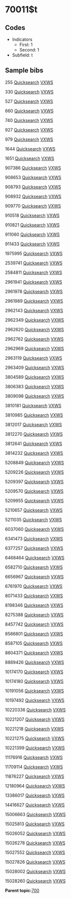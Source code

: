 # 70011$t

## Codes

-   Indicators
    -   First: 1
    -   Second: 1
-   Subfield: t

## Sample bibs

255 [Quicksearch](https://search.library.yale.edu/catalog/255) [VXWS](http://prodorbis.library.yale.edu:7014/vxws/GetHoldingsService?bibId=255)

330 [Quicksearch](https://search.library.yale.edu/catalog/330) [VXWS](http://prodorbis.library.yale.edu:7014/vxws/GetHoldingsService?bibId=330)

527 [Quicksearch](https://search.library.yale.edu/catalog/527) [VXWS](http://prodorbis.library.yale.edu:7014/vxws/GetHoldingsService?bibId=527)

660 [Quicksearch](https://search.library.yale.edu/catalog/660) [VXWS](http://prodorbis.library.yale.edu:7014/vxws/GetHoldingsService?bibId=660)

740 [Quicksearch](https://search.library.yale.edu/catalog/740) [VXWS](http://prodorbis.library.yale.edu:7014/vxws/GetHoldingsService?bibId=740)

927 [Quicksearch](https://search.library.yale.edu/catalog/927) [VXWS](http://prodorbis.library.yale.edu:7014/vxws/GetHoldingsService?bibId=927)

979 [Quicksearch](https://search.library.yale.edu/catalog/979) [VXWS](http://prodorbis.library.yale.edu:7014/vxws/GetHoldingsService?bibId=979)

1644 [Quicksearch](https://search.library.yale.edu/catalog/1644) [VXWS](http://prodorbis.library.yale.edu:7014/vxws/GetHoldingsService?bibId=1644)

1651 [Quicksearch](https://search.library.yale.edu/catalog/1651) [VXWS](http://prodorbis.library.yale.edu:7014/vxws/GetHoldingsService?bibId=1651)

907386 [Quicksearch](https://search.library.yale.edu/catalog/907386) [VXWS](http://prodorbis.library.yale.edu:7014/vxws/GetHoldingsService?bibId=907386)

908653 [Quicksearch](https://search.library.yale.edu/catalog/908653) [VXWS](http://prodorbis.library.yale.edu:7014/vxws/GetHoldingsService?bibId=908653)

908793 [Quicksearch](https://search.library.yale.edu/catalog/908793) [VXWS](http://prodorbis.library.yale.edu:7014/vxws/GetHoldingsService?bibId=908793)

908932 [Quicksearch](https://search.library.yale.edu/catalog/908932) [VXWS](http://prodorbis.library.yale.edu:7014/vxws/GetHoldingsService?bibId=908932)

909770 [Quicksearch](https://search.library.yale.edu/catalog/909770) [VXWS](http://prodorbis.library.yale.edu:7014/vxws/GetHoldingsService?bibId=909770)

910518 [Quicksearch](https://search.library.yale.edu/catalog/910518) [VXWS](http://prodorbis.library.yale.edu:7014/vxws/GetHoldingsService?bibId=910518)

910821 [Quicksearch](https://search.library.yale.edu/catalog/910821) [VXWS](http://prodorbis.library.yale.edu:7014/vxws/GetHoldingsService?bibId=910821)

911060 [Quicksearch](https://search.library.yale.edu/catalog/911060) [VXWS](http://prodorbis.library.yale.edu:7014/vxws/GetHoldingsService?bibId=911060)

911433 [Quicksearch](https://search.library.yale.edu/catalog/911433) [VXWS](http://prodorbis.library.yale.edu:7014/vxws/GetHoldingsService?bibId=911433)

1975995 [Quicksearch](https://search.library.yale.edu/catalog/1975995) [VXWS](http://prodorbis.library.yale.edu:7014/vxws/GetHoldingsService?bibId=1975995)

2539741 [Quicksearch](https://search.library.yale.edu/catalog/2539741) [VXWS](http://prodorbis.library.yale.edu:7014/vxws/GetHoldingsService?bibId=2539741)

2584811 [Quicksearch](https://search.library.yale.edu/catalog/2584811) [VXWS](http://prodorbis.library.yale.edu:7014/vxws/GetHoldingsService?bibId=2584811)

2961941 [Quicksearch](https://search.library.yale.edu/catalog/2961941) [VXWS](http://prodorbis.library.yale.edu:7014/vxws/GetHoldingsService?bibId=2961941)

2961978 [Quicksearch](https://search.library.yale.edu/catalog/2961978) [VXWS](http://prodorbis.library.yale.edu:7014/vxws/GetHoldingsService?bibId=2961978)

2961989 [Quicksearch](https://search.library.yale.edu/catalog/2961989) [VXWS](http://prodorbis.library.yale.edu:7014/vxws/GetHoldingsService?bibId=2961989)

2962143 [Quicksearch](https://search.library.yale.edu/catalog/2962143) [VXWS](http://prodorbis.library.yale.edu:7014/vxws/GetHoldingsService?bibId=2962143)

2962349 [Quicksearch](https://search.library.yale.edu/catalog/2962349) [VXWS](http://prodorbis.library.yale.edu:7014/vxws/GetHoldingsService?bibId=2962349)

2962620 [Quicksearch](https://search.library.yale.edu/catalog/2962620) [VXWS](http://prodorbis.library.yale.edu:7014/vxws/GetHoldingsService?bibId=2962620)

2962762 [Quicksearch](https://search.library.yale.edu/catalog/2962762) [VXWS](http://prodorbis.library.yale.edu:7014/vxws/GetHoldingsService?bibId=2962762)

2962969 [Quicksearch](https://search.library.yale.edu/catalog/2962969) [VXWS](http://prodorbis.library.yale.edu:7014/vxws/GetHoldingsService?bibId=2962969)

2963119 [Quicksearch](https://search.library.yale.edu/catalog/2963119) [VXWS](http://prodorbis.library.yale.edu:7014/vxws/GetHoldingsService?bibId=2963119)

2963409 [Quicksearch](https://search.library.yale.edu/catalog/2963409) [VXWS](http://prodorbis.library.yale.edu:7014/vxws/GetHoldingsService?bibId=2963409)

3804589 [Quicksearch](https://search.library.yale.edu/catalog/3804589) [VXWS](http://prodorbis.library.yale.edu:7014/vxws/GetHoldingsService?bibId=3804589)

3806383 [Quicksearch](https://search.library.yale.edu/catalog/3806383) [VXWS](http://prodorbis.library.yale.edu:7014/vxws/GetHoldingsService?bibId=3806383)

3809098 [Quicksearch](https://search.library.yale.edu/catalog/3809098) [VXWS](http://prodorbis.library.yale.edu:7014/vxws/GetHoldingsService?bibId=3809098)

3810181 [Quicksearch](https://search.library.yale.edu/catalog/3810181) [VXWS](http://prodorbis.library.yale.edu:7014/vxws/GetHoldingsService?bibId=3810181)

3810985 [Quicksearch](https://search.library.yale.edu/catalog/3810985) [VXWS](http://prodorbis.library.yale.edu:7014/vxws/GetHoldingsService?bibId=3810985)

3812017 [Quicksearch](https://search.library.yale.edu/catalog/3812017) [VXWS](http://prodorbis.library.yale.edu:7014/vxws/GetHoldingsService?bibId=3812017)

3812270 [Quicksearch](https://search.library.yale.edu/catalog/3812270) [VXWS](http://prodorbis.library.yale.edu:7014/vxws/GetHoldingsService?bibId=3812270)

3812641 [Quicksearch](https://search.library.yale.edu/catalog/3812641) [VXWS](http://prodorbis.library.yale.edu:7014/vxws/GetHoldingsService?bibId=3812641)

3814232 [Quicksearch](https://search.library.yale.edu/catalog/3814232) [VXWS](http://prodorbis.library.yale.edu:7014/vxws/GetHoldingsService?bibId=3814232)

5208849 [Quicksearch](https://search.library.yale.edu/catalog/5208849) [VXWS](http://prodorbis.library.yale.edu:7014/vxws/GetHoldingsService?bibId=5208849)

5209226 [Quicksearch](https://search.library.yale.edu/catalog/5209226) [VXWS](http://prodorbis.library.yale.edu:7014/vxws/GetHoldingsService?bibId=5209226)

5209397 [Quicksearch](https://search.library.yale.edu/catalog/5209397) [VXWS](http://prodorbis.library.yale.edu:7014/vxws/GetHoldingsService?bibId=5209397)

5209570 [Quicksearch](https://search.library.yale.edu/catalog/5209570) [VXWS](http://prodorbis.library.yale.edu:7014/vxws/GetHoldingsService?bibId=5209570)

5209955 [Quicksearch](https://search.library.yale.edu/catalog/5209955) [VXWS](http://prodorbis.library.yale.edu:7014/vxws/GetHoldingsService?bibId=5209955)

5210657 [Quicksearch](https://search.library.yale.edu/catalog/5210657) [VXWS](http://prodorbis.library.yale.edu:7014/vxws/GetHoldingsService?bibId=5210657)

5211035 [Quicksearch](https://search.library.yale.edu/catalog/5211035) [VXWS](http://prodorbis.library.yale.edu:7014/vxws/GetHoldingsService?bibId=5211035)

6037060 [Quicksearch](https://search.library.yale.edu/catalog/6037060) [VXWS](http://prodorbis.library.yale.edu:7014/vxws/GetHoldingsService?bibId=6037060)

6341473 [Quicksearch](https://search.library.yale.edu/catalog/6341473) [VXWS](http://prodorbis.library.yale.edu:7014/vxws/GetHoldingsService?bibId=6341473)

6377257 [Quicksearch](https://search.library.yale.edu/catalog/6377257) [VXWS](http://prodorbis.library.yale.edu:7014/vxws/GetHoldingsService?bibId=6377257)

6468464 [Quicksearch](https://search.library.yale.edu/catalog/6468464) [VXWS](http://prodorbis.library.yale.edu:7014/vxws/GetHoldingsService?bibId=6468464)

6582710 [Quicksearch](https://search.library.yale.edu/catalog/6582710) [VXWS](http://prodorbis.library.yale.edu:7014/vxws/GetHoldingsService?bibId=6582710)

6656967 [Quicksearch](https://search.library.yale.edu/catalog/6656967) [VXWS](http://prodorbis.library.yale.edu:7014/vxws/GetHoldingsService?bibId=6656967)

6761970 [Quicksearch](https://search.library.yale.edu/catalog/6761970) [VXWS](http://prodorbis.library.yale.edu:7014/vxws/GetHoldingsService?bibId=6761970)

8071433 [Quicksearch](https://search.library.yale.edu/catalog/8071433) [VXWS](http://prodorbis.library.yale.edu:7014/vxws/GetHoldingsService?bibId=8071433)

8198346 [Quicksearch](https://search.library.yale.edu/catalog/8198346) [VXWS](http://prodorbis.library.yale.edu:7014/vxws/GetHoldingsService?bibId=8198346)

8275388 [Quicksearch](https://search.library.yale.edu/catalog/8275388) [VXWS](http://prodorbis.library.yale.edu:7014/vxws/GetHoldingsService?bibId=8275388)

8457742 [Quicksearch](https://search.library.yale.edu/catalog/8457742) [VXWS](http://prodorbis.library.yale.edu:7014/vxws/GetHoldingsService?bibId=8457742)

8586801 [Quicksearch](https://search.library.yale.edu/catalog/8586801) [VXWS](http://prodorbis.library.yale.edu:7014/vxws/GetHoldingsService?bibId=8586801)

8587105 [Quicksearch](https://search.library.yale.edu/catalog/8587105) [VXWS](http://prodorbis.library.yale.edu:7014/vxws/GetHoldingsService?bibId=8587105)

8604371 [Quicksearch](https://search.library.yale.edu/catalog/8604371) [VXWS](http://prodorbis.library.yale.edu:7014/vxws/GetHoldingsService?bibId=8604371)

8889426 [Quicksearch](https://search.library.yale.edu/catalog/8889426) [VXWS](http://prodorbis.library.yale.edu:7014/vxws/GetHoldingsService?bibId=8889426)

10174170 [Quicksearch](https://search.library.yale.edu/catalog/10174170) [VXWS](http://prodorbis.library.yale.edu:7014/vxws/GetHoldingsService?bibId=10174170)

10174180 [Quicksearch](https://search.library.yale.edu/catalog/10174180) [VXWS](http://prodorbis.library.yale.edu:7014/vxws/GetHoldingsService?bibId=10174180)

10191056 [Quicksearch](https://search.library.yale.edu/catalog/10191056) [VXWS](http://prodorbis.library.yale.edu:7014/vxws/GetHoldingsService?bibId=10191056)

10197492 [Quicksearch](https://search.library.yale.edu/catalog/10197492) [VXWS](http://prodorbis.library.yale.edu:7014/vxws/GetHoldingsService?bibId=10197492)

10220336 [Quicksearch](https://search.library.yale.edu/catalog/10220336) [VXWS](http://prodorbis.library.yale.edu:7014/vxws/GetHoldingsService?bibId=10220336)

10221207 [Quicksearch](https://search.library.yale.edu/catalog/10221207) [VXWS](http://prodorbis.library.yale.edu:7014/vxws/GetHoldingsService?bibId=10221207)

10221218 [Quicksearch](https://search.library.yale.edu/catalog/10221218) [VXWS](http://prodorbis.library.yale.edu:7014/vxws/GetHoldingsService?bibId=10221218)

10221275 [Quicksearch](https://search.library.yale.edu/catalog/10221275) [VXWS](http://prodorbis.library.yale.edu:7014/vxws/GetHoldingsService?bibId=10221275)

10221399 [Quicksearch](https://search.library.yale.edu/catalog/10221399) [VXWS](http://prodorbis.library.yale.edu:7014/vxws/GetHoldingsService?bibId=10221399)

11176916 [Quicksearch](https://search.library.yale.edu/catalog/11176916) [VXWS](http://prodorbis.library.yale.edu:7014/vxws/GetHoldingsService?bibId=11176916)

11709114 [Quicksearch](https://search.library.yale.edu/catalog/11709114) [VXWS](http://prodorbis.library.yale.edu:7014/vxws/GetHoldingsService?bibId=11709114)

11876227 [Quicksearch](https://search.library.yale.edu/catalog/11876227) [VXWS](http://prodorbis.library.yale.edu:7014/vxws/GetHoldingsService?bibId=11876227)

12180964 [Quicksearch](https://search.library.yale.edu/catalog/12180964) [VXWS](http://prodorbis.library.yale.edu:7014/vxws/GetHoldingsService?bibId=12180964)

13386017 [Quicksearch](https://search.library.yale.edu/catalog/13386017) [VXWS](http://prodorbis.library.yale.edu:7014/vxws/GetHoldingsService?bibId=13386017)

14416627 [Quicksearch](https://search.library.yale.edu/catalog/14416627) [VXWS](http://prodorbis.library.yale.edu:7014/vxws/GetHoldingsService?bibId=14416627)

15006663 [Quicksearch](https://search.library.yale.edu/catalog/15006663) [VXWS](http://prodorbis.library.yale.edu:7014/vxws/GetHoldingsService?bibId=15006663)

15025813 [Quicksearch](https://search.library.yale.edu/catalog/15025813) [VXWS](http://prodorbis.library.yale.edu:7014/vxws/GetHoldingsService?bibId=15025813)

15026052 [Quicksearch](https://search.library.yale.edu/catalog/15026052) [VXWS](http://prodorbis.library.yale.edu:7014/vxws/GetHoldingsService?bibId=15026052)

15026278 [Quicksearch](https://search.library.yale.edu/catalog/15026278) [VXWS](http://prodorbis.library.yale.edu:7014/vxws/GetHoldingsService?bibId=15026278)

15027552 [Quicksearch](https://search.library.yale.edu/catalog/15027552) [VXWS](http://prodorbis.library.yale.edu:7014/vxws/GetHoldingsService?bibId=15027552)

15027826 [Quicksearch](https://search.library.yale.edu/catalog/15027826) [VXWS](http://prodorbis.library.yale.edu:7014/vxws/GetHoldingsService?bibId=15027826)

15028002 [Quicksearch](https://search.library.yale.edu/catalog/15028002) [VXWS](http://prodorbis.library.yale.edu:7014/vxws/GetHoldingsService?bibId=15028002)

15028260 [Quicksearch](https://search.library.yale.edu/catalog/15028260) [VXWS](http://prodorbis.library.yale.edu:7014/vxws/GetHoldingsService?bibId=15028260)

**Parent topic:**[700](../../tags/700/700.md)

